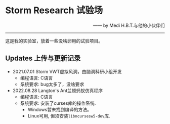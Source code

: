 # Storm Research 试验场

<p align="right">—— by Medi H.B.T.与他的小伙伴们</p>

---

这是我的实验室，放着一些没啥卵用的试验项目。

## Updates 上传与更新记录

- 2021.07.01 Storm VWT虚拟风洞，由脑洞科研小组开发
  - 编程语言: C语言
  - 系统要求: bug太多了，没啥要求
- 2022.08.28 Langton's Ant兰顿蚂蚁仿真程序
  - 编程语言: C语言
  - 系统要求: 安装了curses库的操作系统.
    - Windows暂未找到编译的方法。
    - Linux可用, 但须安装`libncursesw5-dev`库.
